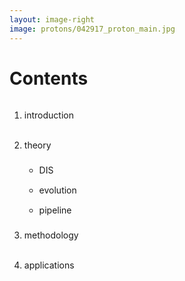 ```yaml
---
layout: image-right
image: protons/042917_proton_main.jpg
---
```


# Contents

<div style="height: 2rem"/>

1. introduction
2. theory
    - DIS
    - evolution
    - pipeline
3. methodology
4. applications

<style>
  li {
    line-height: 3rem !important;
  }
  li li {
    line-height: 2rem !important;
  }
</style>
